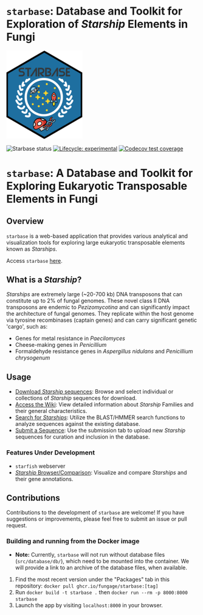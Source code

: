 # `starbase`: Database and Toolkit for Exploration of _Starship_ Elements in Fungi

<img src=assets/logos/favicon.png width=200>

<!-- badges: start -->

![Starbase status](https://img.shields.io/website?url=https%3A%2F%2Fstarbase.serve.scilifelab.se%2Fapp%2Fstarbase)
[![Lifecycle: experimental](https://img.shields.io/badge/lifecycle-experimental-orange.svg)](https://lifecycle.r-lib.org/articles/stages.html#experimental)
[![Codecov test coverage](https://codecov.io/gh/FungAGE/starbase/branch/main/graph/badge.svg)](https://app.codecov.io/gh/FungAGE/starbase?branch=main)

<!-- badges: end -->

# `starbase`: A Database and Toolkit for Exploring Eukaryotic Transposable Elements in Fungi

## Overview

`starbase` is a web-based application that provides various analytical and visualization tools for exploring large eukaryotic transposable elements known as _Starships_.

Access `starbase` [here](https://starbase.serve.scilifelab.se/).

## What is a _Starship_?

_Starships_ are extremely large (~20-700 kb) DNA transposons that can constitute up to 2% of fungal genomes. These novel class II DNA transposons are endemic to _Pezizomycotina_ and can significantly impact the architecture of fungal genomes. They replicate within the host genome via tyrosine recombinases (captain genes) and can carry significant genetic 'cargo', such as:

- Genes for metal resistance in _Paecilomyces_
- Cheese-making genes in _Penicillium_
- Formaldehyde resistance genes in _Aspergillus nidulans_ and _Penicillium chrysogenum_

## Usage

- [Download _Starship_ sequences](https://starbase.serve.scilifelab.se/download): Browse and select individual or collections of _Starship_ sequences for download.
- [Access the Wiki](https://starbase.serve.scilifelab.se/wiki): View detailed information about _Starship_ Families and their general characteristics.
- [Search for _Starships_](https://starbase.serve.scilifelab.se/blast): Utilize the BLAST/HMMER search functions to analyze sequences against the existing database.
- [Submit a Sequence](https://starbase.serve.scilifelab.se/submit): Use the submission tab to upload new _Starship_ sequences for curation and inclusion in the database.

### Features Under Development

- `starfish` webserver
- [_Starship_ Browser/Comparison](https://starbase.serve.scilifelab.se/pgv): Visualize and compare _Starships_ and their gene annotations.

## Contributions

Contributions to the development of `starbase` are welcome! If you have suggestions or improvements, please feel free to submit an issue or pull request.

### Building and running from the Docker image

- **Note:** Currently, `starbase` will not run without database files (`src/database/db/`), which need to be mounted into the container. We will provide a link to an archive of the database files, when available.

1. Find the most recent version under the "Packages" tab in this repository: `docker pull ghcr.io/fungage/starbase:[tag]`
2. Run `docker build -t starbase .` then `docker run --rm -p 8000:8000 starbase`
3. Launch the app by visiting `localhost:8000` in your browser.
